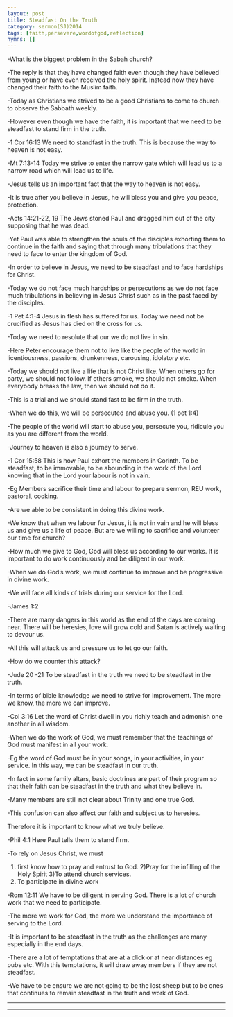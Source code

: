 ```yaml
---
layout: post
title: Steadfast On the Truth  
category: sermon(SJ)2014
tags: [faith,persevere,wordofgod,reflection]
hymns: []
---
```

-What is the biggest problem in the Sabah church? 

-The reply is that they have changed faith even though they have believed from young or have even received the holy spirit. Instead now they have changed their faith to the Muslim faith. 

-Today as Christians we strived to be a good Christians to come to church to observe the Sabbath weekly. 

-However even though we have the faith, it is important that we need to be steadfast to stand firm in the truth.

-1 Cor 16:13 We need to standfast in the truth. This is because the way to heaven is not easy.

-Mt 7:13-14 Today we strive to enter the narrow gate which will lead us to a narrow road which will lead us to life.

-Jesus tells us an important fact that the way to heaven is not easy.

-It is true after you believe in Jesus, he will bless you and give you peace, protection. 

-Acts 14:21-22, 19 The Jews stoned Paul and dragged him out of the city supposing that he was dead. 

-Yet Paul was able to strengthen the souls of the disciples exhorting them to continue in the faith and saying that through many tribulations that they need to face to enter the kingdom of God.

-In order to believe in Jesus, we need to be steadfast and to face hardships for Christ.

-Today we do not face much hardships or persecutions as we do not face much tribulations in believing in Jesus Christ such as in the past faced by the disciples.

-1 Pet 4:1-4 Jesus in flesh has suffered for us. Today we need not be crucified as Jesus has died on the cross for us. 

-Today we need to resolute that our we do not live in sin. 

-Here Peter encourage them not to live like the people of the world in licentiousness, passions, drunkenness, carousing, idolatory etc. 

-Today we should not live a life that is not Christ like. When others go for party, we should not follow. If others smoke, we should not smoke. When everybody breaks the law, then we should not do it. 

-This is a trial and we should stand fast to be firm in the truth. 

-When we do this, we will be persecuted and abuse you. (1 pet 1:4) 

-The people of the world will start to abuse you, persecute you, ridicule you as you are different from the world.

-Journey to heaven is also a journey to serve. 

-1 Cor 15:58 This is how Paul exhort the members in Corinth. To be steadfast, to be immovable, to be abounding in the work of the Lord knowing that in the Lord your labour is not in vain.

-Eg Members sacrifice their time and labour to prepare sermon, REU work, pastoral, cooking. 

-Are we able to be consistent in doing this divine work. 

-We know that when we labour for Jesus, it is not in vain and he will bless us and give us a life of peace. But are we willing to sacrifice and volunteer our time for church?

-How much we give to God, God will bless us according to our works. It is important to do work continuously and be diligent in our work. 

-When we do God’s work, we must continue to improve and be progressive in divine work. 

-We will face all kinds of trials during our service for the Lord. 

-James 1:2

-There are many dangers in this world as the end of the days are coming near. There will be heresies, love will grow cold and Satan is actively waiting to devour us. 

-All this will attack us and pressure us to let go our faith.

-How do we counter this attack?

-Jude 20 -21 To be steadfast in the truth we need to be steadfast in the truth. 

-In terms of bible knowledge we need to strive for improvement. The more we know, the more we can improve.

-Col 3:16 Let the word of Christ dwell in you richly teach and admonish one another in all wisdom. 

-When we do the work of God, we must remember that the teachings of God must manifest in all your work. 

-Eg the word of God must be in your songs, in your activities, in your service. In this way, we can be steadfast in our truth.

-In fact in some family altars, basic doctrines are part of their program so that their faith can be steadfast in the truth and what they believe in.

-Many members are still not clear about Trinity and one true God. 

-This confusion can also affect our faith and subject us to heresies.

Therefore it is important to know what we truly believe.

-Phil 4:1 Here Paul tells them to stand firm. 

-To rely on Jesus Christ, we must 

1) first know how to pray and entrust to God.
2)Pray for the infilling of the Holy Spirit 
3)To attend church services. 
4) To participate in divine work

-Rom 12:11 We have to be diligent in serving God. There is a lot of church work that we need to participate. 

-The more we work for God, the more we understand the importance of serving to the Lord.

-It is important to be steadfast in the truth as the challenges are many especially in the end days.

-There are a lot of temptations that are at a click or at near distances eg pubs etc. With this temptations, it will draw away members if they are not steadfast.

-We have to be ensure we are not going to be the lost sheep but to be ones that continues to remain steadfast in the truth and work of God.



----
****
